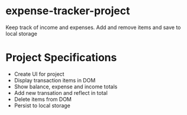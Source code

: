 # expense-tracker-project
Keep track of income and expenses. Add and remove items and save to local storage

# Project Specifications
- Create UI for project
- Display transaction items in DOM
- Show balance, expense and income totals
- Add new transation and reflect in total
- Delete items from DOM
- Persist to local storage
